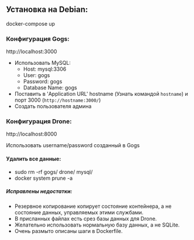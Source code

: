 ## Установка на Debian:

docker-compose up

### Конфигурация Gogs:

http://localhost:3000

- Использовать MySQL:
  - Host: mysql:3306
  - User: gogs
  - Password: gogs
  - Database Name: gogs
- Поставить в 'Application URL' hostname (Узнать командой `hostname`) и порт 3000 (`http://hostname:3000/`)
- Создать пользователя админа

### Конфигурация Drone:

http://localhost:8000

Использовать username/password созданный в Gogs

#### Удалить все данные:

- sudo rm -rf gogs/ drone/ mysql/
- docker system prune -a

##### Исправлены недостатки:
- Резервное копирование копирует состояние контейнера, а не состояние данных, управляемых этими службами.
- В присланных файлах есть срез базы данных для Drone.
- Желательно использовать нормальную базу данных, а не SQLite.
- Очень размыто описаны шаги в Dockerfile. 
